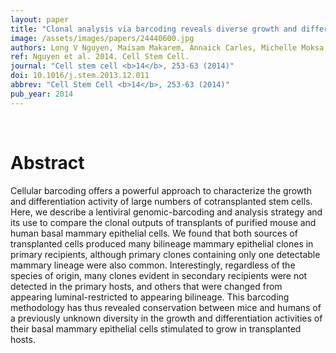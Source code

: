```yaml
---
layout: paper
title: "Clonal analysis via barcoding reveals diverse growth and differentiation of transplanted mouse and human mammary stem cells."
image: /assets/images/papers/24440600.jpg
authors: Long V Nguyen, Maisam Makarem, Annaick Carles, Michelle Moksa, Nagarajan Kannan, Pawan Pandoh, Peter Eirew, Tomo Osako, Melanie Kardel, Alice M S Cheung, William Kennedy, Kane Tse, Thomas Zeng, Yongjun Zhao, R Keith Humphries, Samuel Aparicio, Connie J Eaves, Martin Hirst
ref: Nguyen et al. 2014. Cell Stem Cell.
journal: "Cell stem cell <b>14</b>, 253-63 (2014)"
doi: 10.1016/j.stem.2013.12.011
abbrev: "Cell Stem Cell <b>14</b>, 253-63 (2014)"
pub_year: 2014
---
```


<br />
<div data-badge-popover="right" data-badge-type="donut" data-pmid="24440600" data-hide-no-mentions="true" class="altmetric-embed"></div>

# Abstract

Cellular barcoding offers a powerful approach to characterize the growth and differentiation activity of large numbers of cotransplanted stem cells. Here, we describe a lentiviral genomic-barcoding and analysis strategy and its use to compare the clonal outputs of transplants of purified mouse and human basal mammary epithelial cells. We found that both sources of transplanted cells produced many bilineage mammary epithelial clones in primary recipients, although primary clones containing only one detectable mammary lineage were also common. Interestingly, regardless of the species of origin, many clones evident in secondary recipients were not detected in the primary hosts, and others that were changed from appearing luminal-restricted to appearing bilineage. This barcoding methodology has thus revealed conservation between mice and humans of a previously unknown diversity in the growth and differentiation activities of their basal mammary epithelial cells stimulated to grow in transplanted hosts. 

